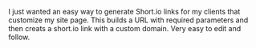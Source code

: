 I just wanted an easy way to generate Short.io links for my clients that customize my site page. This builds a URL with required parameters and then creats a short.io link with a custom domain. Very easy to edit and follow. 
